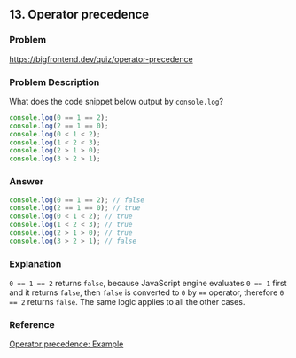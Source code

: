 ## 13. Operator precedence

### Problem

https://bigfrontend.dev/quiz/operator-precedence

### Problem Description

What does the code snippet below output by `console.log`?

<!-- prettier-ignore -->
```js
console.log(0 == 1 == 2);
console.log(2 == 1 == 0);
console.log(0 < 1 < 2);
console.log(1 < 2 < 3);
console.log(2 > 1 > 0);
console.log(3 > 2 > 1);
```

### Answer

<!-- prettier-ignore -->
```js
console.log(0 == 1 == 2); // false
console.log(2 == 1 == 0); // true
console.log(0 < 1 < 2); // true
console.log(1 < 2 < 3); // true
console.log(2 > 1 > 0); // true
console.log(3 > 2 > 1); // false
```

### Explanation

`0 == 1 == 2` returns `false`, because JavaScript engine evaluates `0 == 1` first and it returns `false`, then `false` is converted to `0` by `==` operator, therefore `0 == 2` returns `false`. The same logic applies to all the other cases.

### Reference

[Operator precedence: Example](https://developer.mozilla.org/en-US/docs/Web/JavaScript/Reference/Operators/Operator_Precedence#examples)
